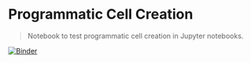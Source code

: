 # Programmatic Cell Creation

> Notebook to test programmatic cell creation in Jupyter notebooks.

[![Binder][binder-badge]][binder]

<!-- links -->

[binder-badge]: https://mybinder.org/badge_logo.svg

[binder]: https://mybinder.org/v2/gh/kgryte/test-programmatic-jupyter-notebook-cell-creation/master?urlpath=lab%2Fnotebooks

<!-- ./links -->